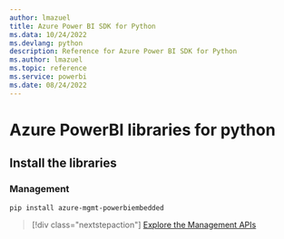 ```yaml
---
author: lmazuel
title: Azure Power BI SDK for Python
ms.data: 10/24/2022
ms.devlang: python
description: Reference for Azure Power BI SDK for Python
ms.author: lmazuel
ms.topic: reference
ms.service: powerbi
ms.date: 08/24/2022
---
```

# Azure PowerBI libraries for python

## Install the libraries


### Management

```bash
pip install azure-mgmt-powerbiembedded
```

> [!div class="nextstepaction"]
> [Explore the Management APIs](/python/api/overview/azure/powerbi/management/resourcemanagement-powerbiembedded)